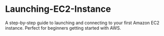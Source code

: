 # Launching-EC2-Instance
A step-by-step guide to launching and connecting to your first Amazon EC2 instance. Perfect for beginners getting started with AWS.
